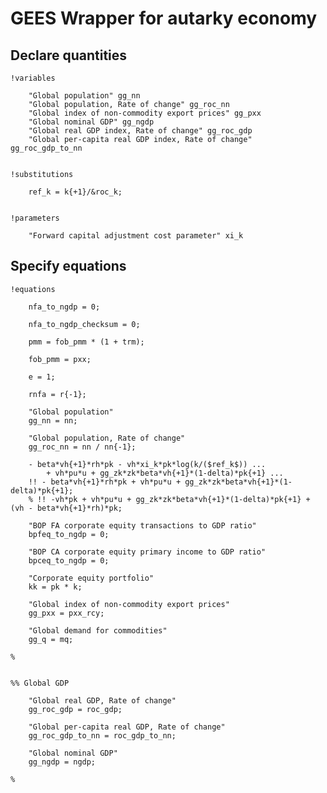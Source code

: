 # GEES Wrapper for autarky economy 


## Declare quantities

    !variables

        "Global population" gg_nn
        "Global population, Rate of change" gg_roc_nn
        "Global index of non-commodity export prices" gg_pxx
        "Global nominal GDP" gg_ngdp
        "Global real GDP index, Rate of change" gg_roc_gdp
        "Global per-capita real GDP index, Rate of change" gg_roc_gdp_to_nn


    !substitutions

        ref_k = k{+1}/&roc_k;


    !parameters

        "Forward capital adjustment cost parameter" xi_k


## Specify equations

    !equations

        nfa_to_ngdp = 0;

        nfa_to_ngdp_checksum = 0;

        pmm = fob_pmm * (1 + trm);

        fob_pmm = pxx;

        e = 1;

        rnfa = r{-1};

        "Global population"
        gg_nn = nn;

        "Global population, Rate of change" 
        gg_roc_nn = nn / nn{-1};

        - beta*vh{+1}*rh*pk - vh*xi_k*pk*log(k/($ref_k$)) ...
            + vh*pu*u + gg_zk*zk*beta*vh{+1}*(1-delta)*pk{+1} ...
        !! - beta*vh{+1}*rh*pk + vh*pu*u + gg_zk*zk*beta*vh{+1}*(1-delta)*pk{+1};
        % !! -vh*pk + vh*pu*u + gg_zk*zk*beta*vh{+1}*(1-delta)*pk{+1} + (vh - beta*vh{+1}*rh)*pk;

        "BOP FA corporate equity transactions to GDP ratio"
        bpfeq_to_ngdp = 0;

        "BOP CA corporate equity primary income to GDP ratio"
        bpceq_to_ngdp = 0;

        "Corporate equity portfolio"
        kk = pk * k;

        "Global index of non-commodity export prices"
        gg_pxx = pxx_rcy;

        "Global demand for commodities"
        gg_q = mq;

    %


    %% Global GDP 

        "Global real GDP, Rate of change"
        gg_roc_gdp = roc_gdp;

        "Global per-capita real GDP, Rate of change"
        gg_roc_gdp_to_nn = roc_gdp_to_nn;

        "Global nominal GDP"
        gg_ngdp = ngdp;

    %

